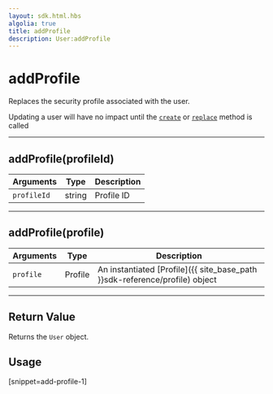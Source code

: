 ```yaml
---
layout: sdk.html.hbs
algolia: true
title: addProfile
description: User:addProfile
---
```

  

# addProfile
Replaces the security profile associated with the user.

<aside class="note">
Updating a user will have no impact until the <a href="{{ site_base_path }}sdk-reference/user/create"><code>create</code></a> or <a href="{{ site_base_path }}sdk-reference/user/replace"><code>replace</code></a> method is called
</aside>

---

## addProfile(profileId)

| Arguments | Type | Description |
|---------------|---------|----------------------------------------|
| ``profileId`` | string | Profile ID |

---

## addProfile(profile)

| Arguments | Type | Description |
|---------------|---------|----------------------------------------|
| ``profile`` | Profile | An instantiated [Profile]({{ site_base_path }}sdk-reference/profile) object |

---

## Return Value

Returns the `User` object.

## Usage

[snippet=add-profile-1]
